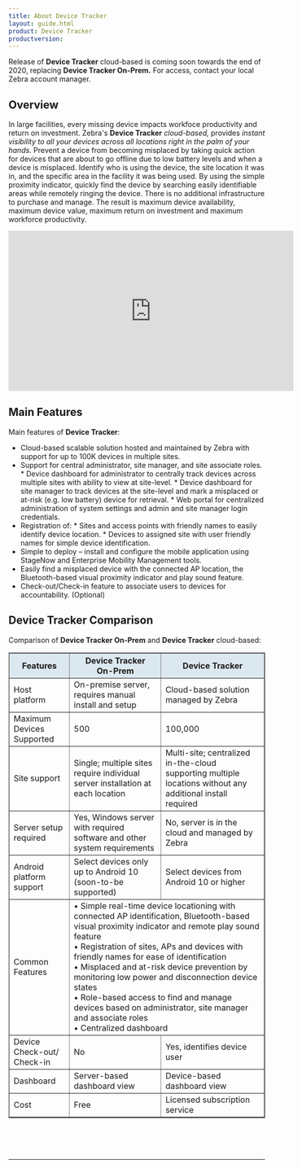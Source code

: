 ```yaml
---
title: About Device Tracker
layout: guide.html
product: Device Tracker
productversion: 
---
```


<div class="alert alert-danger alert-dismissible fade in" role="alert">Release of <b>Device Tracker</b> cloud-based is coming soon towards the end of 2020, replacing <b>Device Tracker On-Prem.</b> For access, contact your local Zebra account manager.<br>
</div>

## Overview
In large facilities, every missing device impacts workfoce productivity and return on investment. Zebra's **Device Tracker** _cloud-based,_ provides _instant visibility to all your devices across all locations right in the palm of your hands._ Prevent a device from becoming misplaced by taking quick action for devices that are about to go offline due to low battery levels and when a device is misplaced. Identify who is using the device, the site location it was in, and the specific area in the facility it was being used. By using the simple proximity indicator, quickly find the device by searching easily identifiable areas while remotely ringing the device. There is no additional infrastructure to purchase and manage. The result is maximum device availability, maximum device value, maximum return on investment and maximum workforce productivity.

<iframe width="560" height="315" src="https://www.youtube.com/embed/MzCWdLUhEPY" frameborder="0" allow="accelerometer; clipboard-write; encrypted-media; gyroscope; picture-in-picture" allowfullscreen></iframe>

## Main Features

Main features of **Device Tracker**:

* Cloud-based scalable solution hosted and maintained by Zebra with support for up to 100K devices in multiple sites.
* Support for central administrator, site manager, and site associate roles. 
        * Device dashboard for administrator to centrally track devices across multiple sites with ability to view at site-level.
        * Device dashboard for site manager to track devices at the site-level and mark a misplaced or at-risk (e.g. low battery) device for retrieval.
        * Web portal for centralized administration of system settings and admin and site manager login credentials.
* Registration of:
        * Sites and access points with friendly names to easily identify device location.
        * Devices to assigned site with user friendly names for simple device identification. 
* Simple to deploy – install and configure the mobile application using StageNow and Enterprise Mobility Management tools.
* Easily find a misplaced device with the connected AP location, the Bluetooth-based visual proximity indicator and play sound feature. 
* Check-out/Check-in feature to associate users to devices for accountability. (Optional)

## Device Tracker Comparison
Comparison of **Device Tracker On-Prem** and **Device Tracker** cloud-based:

<table class="facelift" style="width:100%" border="1" padding="5px">
  <tr bgcolor="#dce8ef">
    <th style="text-align:center">Features</th>
    <th style="text-align:center">Device Tracker<br>On-Prem</th>
    <th style="text-align:center">Device Tracker</th>
  </tr>
  <tr>
    <td style="text-align:left">Host platform</td>
    <td style="text-align:left">On-premise server, requires manual install and setup</td>
    <td style="text-align:left">Cloud-based solution managed by Zebra</td>
  </tr>
  <tr>
    <td>Maximum Devices Supported</td>
    <td>500</td>
    <td>100,000</td>
  </tr>
  <tr>
    <td>Site support</td>
    <td>Single; multiple sites require individual server installation at each location</td>
    <td>Multi-site; centralized in-the-cloud supporting multiple locations without any additional install required</td>
  </tr>
  <tr>
    <td>Server setup required</td>
    <td>Yes, Windows server with required software and other system requirements</td>
    <td>No, server is in the cloud and managed by Zebra</td>
  </tr>
  <tr>
    <td>Android platform support</td>
    <td>Select devices only up to Android 10 (soon-to-be supported)</td>
    <td>Select devices from Android 10 or higher</td>
  </tr>
  <tr>
    <td>Common Features</td>
    <td colspan="2">• Simple real-time device locationing with connected AP identification, Bluetooth-based visual proximity indicator and remote play sound feature<br>• Registration of sites, APs and devices with friendly names for ease of identification<br>• Misplaced and at-risk device prevention by monitoring low power and disconnection device states<br>• Role-based access to find and manage devices based on administrator, site manager and associate roles<br>• Centralized dashboard</td>
  </tr>
  <tr>
    <td>Device Check-out/<br>Check-in</td>
    <td>No</td>
    <td>Yes, identifies device user</td>
  </tr>
  <tr>
    <td>Dashboard</td>
    <td>Server-based dashboard view</td>
    <td>Device-based dashboard view</td>
  </tr>
  <tr>
    <td>Cost</td>
    <td>Free</td>
    <td>Licensed subscription service</td>
  </tr>
</table>


<br> 
<br>
<br>

-----
